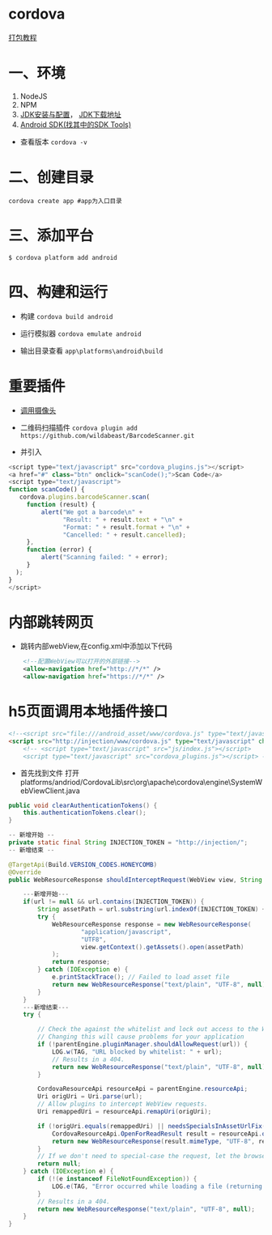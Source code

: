 # cordova
[打包教程](https://www.w3cschool.cn/cordova/cordova_environment_setup.html)

# 一、环境

1. NodeJS
2. NPM
3. [JDK安装与配置](https://jingyan.baidu.com/article/6dad5075d1dc40a123e36ea3.html)， [JDK下载地址](http://www.downza.cn/soft/27438.html)
3. [Android SDK(找其中的SDK Tools)](https://www.androiddevtools.cn/)

- 查看版本 `cordova -v`

# 二、创建目录
`cordova create app #app为入口目录` 

# 三、添加平台
`$ cordova platform add android`

# 四、构建和运行
- 构建
`cordova build android`

- 运行模拟器
`cordova emulate android`

- 输出目录查看
`app\platforms\android\build`

# 重要插件
- [调用摄像头](https://www.w3cschool.cn/cordova/cordova_camera.html)


- 二维码扫描插件
 `cordova plugin add https://github.com/wildabeast/BarcodeScanner.git`
 - 并引入 
 ```js
 <script type="text/javascript" src="cordova_plugins.js"></script>
 <a href="#" class="btn" onclick="scanCode();">Scan Code</a>
<script type="text/javascript">
function scanCode() {
    cordova.plugins.barcodeScanner.scan(
      function (result) {
          alert("We got a barcode\n" +
                "Result: " + result.text + "\n" +
                "Format: " + result.format + "\n" +
                "Cancelled: " + result.cancelled);
      }, 
      function (error) {
          alert("Scanning failed: " + error);
      }
   );
}
</script>
 ```
# 内部跳转网页
- 跳转内部webView,在config.xml中添加以下代码
```xml
    <!--配置WebView可以打开的外部链接-->
    <allow-navigation href="http://*/*" />
    <allow-navigation href="https://*/*" />  
```

# h5页面调用本地插件接口
```html
<!--<script src="file:///android_asset/www/cordova.js" type="text/javascript" charset="UTF-8"></script> -->
<script src="http://injection/www/cordova.js" type="text/javascript" charset="UTF-8"></script>
    <!-- <script type="text/javascript" src="js/index.js"></script>
    <script type="text/javascript" src="cordova_plugins.js"></script> -->

```



- 首先找到文件
打开platforms/andriod/CordovaLib\src\org\apache\cordova\engine\SystemWebViewClient.java

```java
public void clearAuthenticationTokens() {
    this.authenticationTokens.clear();
}

-- 新增开始 --
private static final String INJECTION_TOKEN = "http://injection/"; 
-- 新增结束 --

@TargetApi(Build.VERSION_CODES.HONEYCOMB)
@Override
public WebResourceResponse shouldInterceptRequest(WebView view, String url) {

    ---新增开始---
    if(url != null && url.contains(INJECTION_TOKEN)) {
        String assetPath = url.substring(url.indexOf(INJECTION_TOKEN) + INJECTION_TOKEN.length(), url.length());
        try {
            WebResourceResponse response = new WebResourceResponse(
                    "application/javascript",
                    "UTF8",
                    view.getContext().getAssets().open(assetPath)
            );
            return response;
        } catch (IOException e) {
            e.printStackTrace(); // Failed to load asset file
            return new WebResourceResponse("text/plain", "UTF-8", null);
        }
    }
    ---新增结束---
    try {

        // Check the against the whitelist and lock out access to the WebView directory
        // Changing this will cause problems for your application
        if (!parentEngine.pluginManager.shouldAllowRequest(url)) {
            LOG.w(TAG, "URL blocked by whitelist: " + url);
            // Results in a 404.
            return new WebResourceResponse("text/plain", "UTF-8", null);
        }

        CordovaResourceApi resourceApi = parentEngine.resourceApi;
        Uri origUri = Uri.parse(url);
        // Allow plugins to intercept WebView requests.
        Uri remappedUri = resourceApi.remapUri(origUri);

        if (!origUri.equals(remappedUri) || needsSpecialsInAssetUrlFix(origUri) || needsKitKatContentUrlFix(origUri)) {
            CordovaResourceApi.OpenForReadResult result = resourceApi.openForRead(remappedUri, true);
            return new WebResourceResponse(result.mimeType, "UTF-8", result.inputStream);
        }
        // If we don't need to special-case the request, let the browser load it.
        return null;
    } catch (IOException e) {
        if (!(e instanceof FileNotFoundException)) {
            LOG.e(TAG, "Error occurred while loading a file (returning a 404).", e);
        }
        // Results in a 404.
        return new WebResourceResponse("text/plain", "UTF-8", null);
    }
}
```
